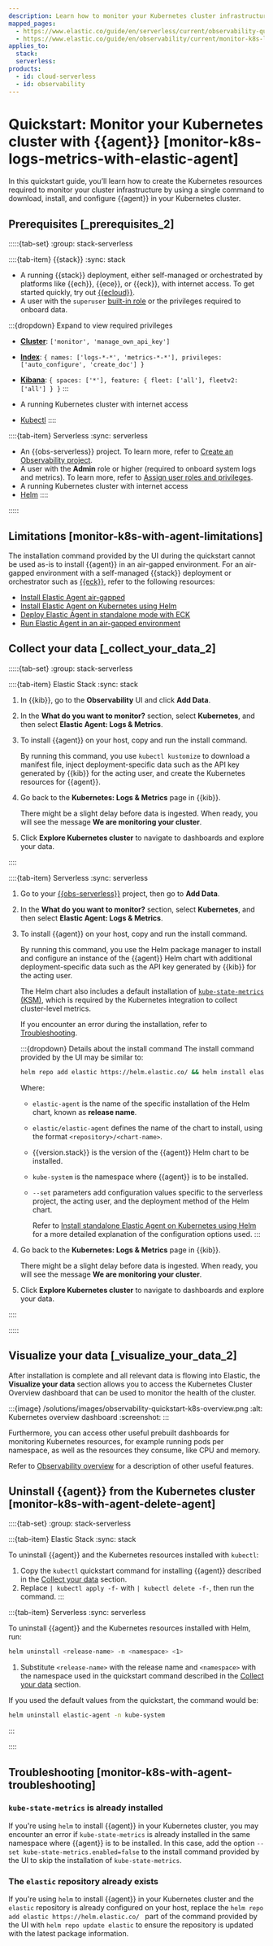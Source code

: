 ```yaml
---
description: Learn how to monitor your Kubernetes cluster infrastructure with minimal configuration using Elastic Agent and kubectl commands.
mapped_pages:
  - https://www.elastic.co/guide/en/serverless/current/observability-quickstarts-k8s-logs-metrics.html
  - https://www.elastic.co/guide/en/observability/current/monitor-k8s-logs-metrics-with-elastic-agent.html
applies_to:
  stack:
  serverless:
products:
  - id: cloud-serverless
  - id: observability
---
```


# Quickstart: Monitor your Kubernetes cluster with {{agent}} [monitor-k8s-logs-metrics-with-elastic-agent]

In this quickstart guide, you’ll learn how to create the Kubernetes resources required to monitor your cluster infrastructure by using a single command to download, install, and configure {{agent}} in your Kubernetes cluster.

## Prerequisites [_prerequisites_2]

:::::{tab-set}
:group: stack-serverless

::::{tab-item} {{stack}}
:sync: stack

* A running {{stack}} deployment, either self-managed or orchestrated by platforms like {{ech}}, {{ece}}, or {{eck}}, with internet access. To get started quickly, try out [{{ecloud}}](https://cloud.elastic.co/registration?page=docs&placement=docs-body).
* A user with the `superuser` [built-in role](/deploy-manage/users-roles/cluster-or-deployment-auth/built-in-roles.md) or the privileges required to onboard data.

:::{dropdown} Expand to view required privileges
* [**Cluster**](/deploy-manage/users-roles/cluster-or-deployment-auth/elasticsearch-privileges.md#privileges-list-cluster): `['monitor', 'manage_own_api_key']`
* [**Index**](/deploy-manage/users-roles/cluster-or-deployment-auth/elasticsearch-privileges.md#privileges-list-indices): `{ names: ['logs-*-*', 'metrics-*-*'], privileges: ['auto_configure', 'create_doc'] }`
* [**Kibana**](/deploy-manage/users-roles/cluster-or-deployment-auth/kibana-privileges.md): `{ spaces: ['*'], feature: { fleet: ['all'], fleetv2: ['all'] } }`
:::

* A running Kubernetes cluster with internet access
* [Kubectl](https://kubernetes.io/docs/reference/kubectl/)
::::

::::{tab-item} Serverless
:sync: serverless

* An {{obs-serverless}} project. To learn more, refer to [Create an Observability project](/solutions/observability/get-started.md).
* A user with the **Admin** role or higher (required to onboard system logs and metrics). To learn more, refer to [Assign user roles and privileges](/deploy-manage/users-roles/cloud-organization/user-roles.md#general-assign-user-roles).
* A running Kubernetes cluster with internet access
* [Helm](https://helm.sh/docs/)
::::

:::::

## Limitations [monitor-k8s-with-agent-limitations]

The installation command provided by the UI during the quickstart cannot be used as-is to install {{agent}} in an air-gapped environment. For an air-gapped environment with a self-managed {{stack}} deployment or orchestrator such as [{{eck}}](/deploy-manage/deploy/cloud-on-k8s.md), refer to the following resources:

- [Install Elastic Agent air-gapped](/deploy-manage/deploy/self-managed/air-gapped-install.md#air-gapped-elastic-agent)
- [Install Elastic Agent on Kubernetes using Helm](/reference/fleet/install-on-kubernetes-using-helm.md)
- [Deploy Elastic Agent in standalone mode with ECK](/deploy-manage/deploy/cloud-on-k8s/standalone-elastic-agent.md)
- [Run Elastic Agent in an air-gapped environment](/reference/fleet/air-gapped.md)

## Collect your data [_collect_your_data_2]

:::::{tab-set}
:group: stack-serverless

::::{tab-item} Elastic Stack
:sync: stack

1. In {{kib}}, go to the **Observability** UI and click **Add Data**.
2. In the **What do you want to monitor?** section, select **Kubernetes**, and then select **Elastic Agent: Logs & Metrics**.

3. To install {{agent}} on your host, copy and run the install command.

    By running this command, you use `kubectl kustomize` to download a manifest file, inject deployment-specific data such as the API key generated by {{kib}} for the acting user, and create the Kubernetes resources for {{agent}}.

4. Go back to the **Kubernetes: Logs & Metrics** page in {{kib}}.

    There might be a slight delay before data is ingested. When ready, you will see the message **We are monitoring your cluster**.

5. Click **Explore Kubernetes cluster** to navigate to dashboards and explore your data.

::::

::::{tab-item} Serverless
:sync: serverless

1. Go to your [{{obs-serverless}}](/solutions/observability/get-started.md) project, then go to **Add Data**.
2. In the **What do you want to monitor?** section, select **Kubernetes**, and then select **Elastic Agent: Logs & Metrics**.
3. To install {{agent}} on your host, copy and run the install command.

    By running this command, you use the Helm package manager to install and configure an instance of the {{agent}} Helm chart with additional deployment-specific data such as the API key generated by {{kib}} for the acting user.
    
    The Helm chart also includes a default installation of [`kube-state-metrics` (KSM)](https://github.com/kubernetes/kube-state-metrics), which is required by the Kubernetes integration to collect cluster-level metrics.

    If you encounter an error during the installation, refer to [Troubleshooting](#monitor-k8s-with-agent-troubleshooting).

    :::{dropdown} Details about the install command
    The install command provided by the UI may be similar to:

    ```sh subs=true
    helm repo add elastic https://helm.elastic.co/ && helm install elastic-agent elastic/elastic-agent --version {{version.stack}} -n kube-system --set outputs.default.url=https:<elasticsearch-url>:443 --set kubernetes.onboardingID=<internal-id> --set kubernetes.enabled=true --set outputs.default.type=ESPlainAuthAPI --set outputs.default.api_key=$(echo "<api-key>" | base64 -d)
    ```

    Where:
    
    - `elastic-agent` is the name of the specific installation of the Helm chart, known as **release name**.
    - `elastic/elastic-agent` defines the name of the chart to install, using the format `<repository>/<chart-name>`.
    - {{version.stack}} is the version of the {{agent}} Helm chart to be installed.
    - `kube-system` is the namespace where {{agent}} is to be installed.
    - `--set` parameters add configuration values specific to the serverless project, the acting user, and the deployment method of the Helm chart.
    
       Refer to [Install standalone Elastic Agent on Kubernetes using Helm](/reference/fleet/example-kubernetes-standalone-agent-helm.md#agent-standalone-helm-example-install) for a more detailed explanation of the configuration options used.
    :::

4. Go back to the **Kubernetes: Logs & Metrics** page in {{kib}}.

    There might be a slight delay before data is ingested. When ready, you will see the message **We are monitoring your cluster**.

5. Click **Explore Kubernetes cluster** to navigate to dashboards and explore your data.

::::

:::::

## Visualize your data [_visualize_your_data_2]

After installation is complete and all relevant data is flowing into Elastic, the **Visualize your data** section allows you to access the Kubernetes Cluster Overview dashboard that can be used to monitor the health of the cluster.

:::{image} /solutions/images/observability-quickstart-k8s-overview.png
:alt: Kubernetes overview dashboard
:screenshot:
:::

Furthermore, you can access other useful prebuilt dashboards for monitoring Kubernetes resources, for example running pods per namespace, as well as the resources they consume, like CPU and memory.

Refer to [Observability overview](/solutions/observability/get-started/what-is-elastic-observability.md) for a description of other useful features.

## Uninstall {{agent}} from the Kubernetes cluster [monitor-k8s-with-agent-delete-agent]

::::{tab-set}
:group: stack-serverless

:::{tab-item} Elastic Stack
:sync: stack

To uninstall {{agent}} and the Kubernetes resources installed with `kubectl`:

1. Copy the `kubectl` quickstart command for installing {{agent}} described in the [Collect your data](#_collect_your_data_2) section.
2. Replace `| kubectl apply -f-` with `| kubectl delete -f-`, then run the command.
:::

:::{tab-item} Serverless
:sync: serverless

To uninstall {{agent}} and the Kubernetes resources installed with Helm, run: 

```sh
helm uninstall <release-name> -n <namespace> <1>
```
1. Substitute `<release-name>` with the release name and `<namespace>` with the namespace used in the quickstart command described in the [Collect your data](#_collect_your_data_2) section.

If you used the default values from the quickstart, the command would be:

```sh
helm uninstall elastic-agent -n kube-system
```
:::

::::

## Troubleshooting [monitor-k8s-with-agent-troubleshooting]

### `kube-state-metrics` is already installed

If you're using `helm` to install {{agent}} in your Kubernetes cluster, you may encounter an error if `kube-state-metrics` is already installed in the same namespace where {{agent}} is to be installed. In this case, add the option `--set kube-state-metrics.enabled=false` to the install command provided by the UI to skip the installation of `kube-state-metrics`.

### The `elastic` repository already exists

If you're using `helm` to install {{agent}} in your Kubernetes cluster and the `elastic` repository is already configured on your host, replace the `helm repo add elastic https://helm.elastic.co/ ` part of the command provided by the UI with `helm repo update elastic` to ensure the repository is updated with the latest package information.